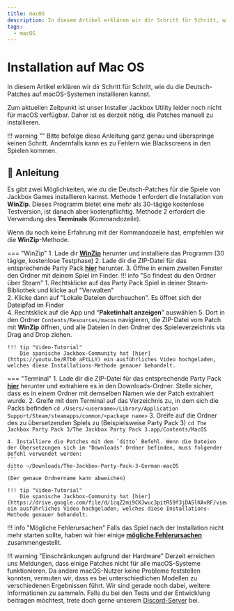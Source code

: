 ```yaml
---
title: macOS
description: In diesem Artikel erklären wir dir Schritt für Schritt, wie du die Deutsch-Patches auf macOS-Systemen installieren kannst.
tags:
  - macOS
---
```


# Installation auf Mac OS

In diesem Artikel erklären wir dir Schritt für Schritt, wie du die Deutsch-Patches auf macOS-Systemen installieren kannst.

Zum aktuellen Zeitpunkt ist unser Installer Jackbox Utility leider noch nicht für macOS verfügbar. Daher ist es derzeit nötig, die Patches manuell zu installieren.

!!! warning ""
    Bitte befolge diese Anleitung ganz genau und überspringe keinen Schritt. Andernfalls kann es zu Fehlern wie Blackscreens in den Spielen kommen.

## :blue_book: Anleitung

Es gibt zwei Möglichkeiten, wie du die Deutsch-Patches für die Spiele von Jackbox Games installieren kannst.
Methode 1 erfordert die Installation von **WinZip**. Dieses Programm bietet eine mehr als 30-tägige kostenlose Testversion, ist danach aber kostenpflichtig. Methode 2 erfordert die Verwendung des **Terminals** (Kommandozeile).

Wenn du noch keine Erfahrung mit der Kommandozeile hast, empfehlen wir die **WinZip**-Methode.

=== "WinZip"
    1. Lade dir [**WinZip**](https://www.winzip.com/en/mac/) herunter und installiere das Programm (30 tägige, kostenlose Testphase)
    2. Lade dir die ZIP-Datei für das entsprechende Party Pack [**hier**](https://jackboxpatch.de/Manual-Download.html#download) herunter.
    3. Öffne in einem zweiten Fenster den Ordner mit deinem Spiel im Finder.
    !!! info "So findest du den Ordner über Steam"
        1. Rechtsklicke auf das Party Pack Spiel in deiner Steam-Bibliothek und klicke auf "Verwalten"  
        2. Klicke dann auf "Lokale Dateien durchsuchen". Es öffnet sich der Dateipfad im Finder  
    4. Rechtsklick auf die App und "**Paketinhalt anzeigen**" auswählen
    5. Dort in den Ordner `Contents/Resources/macos` navigieren, die ZIP-Datei vom Patch mit **WinZip** öffnen, und alle Dateien in den Ordner des Spieleverzeichnis via Drag and Drop ziehen.

    !!! tip "Video-Tutorial"
        Die spanische Jackbox-Community hat [hier](https://youtu.be/RTb0_aFtLLY) ein ausführliches Video hochgeladen, welches diese Installations-Methode genauer behandelt.

=== "Terminal"
    1. Lade dir die ZIP-Datei für das entsprechende Party Pack [**hier**](https://jackboxpatch.de/Manual-Download.html#download) herunter und extrahiere es in den Downloads-Ordner. Stelle sicher, dass es in einem Ordner mit demselben Namen wie der Patch extrahiert wurde.
    2. Greife mit dem Terminal auf das Verzeichnis zu, in dem sich die Packs befinden
    ```
    cd /Users/<username>/Library/Application Support/Steam/steamapps/common/<package name>
    ```
    3. Greife auf die Ordner des zu übersetzenden Spiels zu (Beispielsweise Party Pack 3)
    ```
    cd The Jackbox Party Pack 3/The Jackbox Party Pack 3.app/Contents/MacOS
    ```

    4. Installiere die Patches mit dem `ditto` Befehl. Wenn die Dateien der Übersetzungen sich im "Downloads" Ordner befinden, muss folgender Befehl verwendet werden:
    ```
    ditto ~/Downloads/The-Jackbox-Party-Pack-3-German-macOS
    ```
    (Der genaue Ordnername kann abweichen)

    !!! tip "Video-Tutorial"
        Die spanische Jackbox-Community hat [hier](https://drive.google.com/file/d/1cqZ2mi9CKJwuc3pitR59f3jDASlKAvRF/view) ein ausführliches Video hochgeladen, welches diese Installations-Methode genauer behandelt.

!!! info "Mögliche Fehlerursachen"
    Falls das Spiel nach der Installation nicht mehr starten sollte, haben wir hier einige [**mögliche Fehlerursachen**](../Problembehebung/MacOSFehlermeldung.md) zusammengestellt.

!!! warning "Einschränkungen aufgrund der Hardware"
    Derzeit erreichen uns Meldungen, dass einige Patches nicht für alle macOS-Systeme funktionieren. Da andere macOS-Nutzer keine Probleme feststellen konnten, vermuten wir, dass es bei unterschiedlichen Modellen zu verschiedenen Ergebnissen führt. Wir sind gerade noch dabei, weitere Informationen zu sammeln. Falls du bei den Tests und der Entwicklung beitragen möchtest, trete doch gerne unserem [Discord-Server](https://discord.gg/vGcu9HWde4) bei.